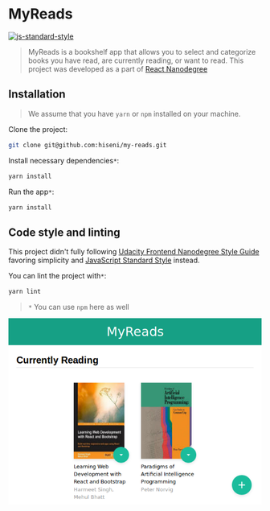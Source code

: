 # MyReads

[![js-standard-style](https://cdn.rawgit.com/feross/standard/master/badge.svg)](https://github.com/feross/standard)

>MyReads is a bookshelf app that allows you to select and categorize books you have read, are currently reading, or want to read. This project was developed as a part of [React Nanodegree](https://www.udacity.com/course/react-nanodegree--nd019)

## Installation

> We  assume that you have `yarn` or `npm` installed on your machine.

Clone the project:
```bash
git clone git@github.com:hiseni/my-reads.git
```

Install necessary dependencies`*`:
```bash
yarn install
```

Run the app`*`:
```bash
yarn install
```

## Code style and linting

This project didn't fully following [Udacity Frontend Nanodegree Style Guide](http://udacity.github.io/frontend-nanodegree-styleguide/javascript.html) favoring simplicity and [JavaScript Standard Style](https://standardjs.com) instead.

You can lint the project with`*`:
```bash
yarn lint
```

> `*` You can use `npm` here as well

![MyReads screenshot](screenshots/main_page.png)
